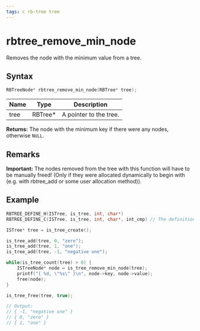 ```yaml
---
tags: c rb-tree tree
---
```

# rbtree_remove_min_node

Removes the node with the minimum value from a tree.

## Syntax

```c
RBTreeNode* rbtree_remove_min_node(RBTree* tree);
```

| Name | Type | Description |
| --- | --- | --- |
| tree | RBTree* | A pointer to the tree. |

**Returns:** The node with the minimum key if there were any nodes, otherwise `NULL`.

## Remarks

__Important:__ The nodes removed from the tree with this function will have to be manually freed! (Only if they were allocated dynamically to begin with (e.g. with rbtree_add or some user allocation method)).

## Example

```c
RBTREE_DEFINE_H(ISTree, is_tree, int, char*)
RBTREE_DEFINE_C(ISTree, is_tree, int, char*, int_cmp) // The definition of int_cmp can be found in the RedBlackTree main page.

ISTree* tree = is_tree_create();

is_tree_add(tree, 0, "zero");
is_tree_add(tree, 1, "one");
is_tree_add(tree, -1, "negative one");

while(is_tree_count(tree) > 0) {
    ISTreeNode* node = is_tree_remove_min_node(tree);
    printf("{ %d, \"%s\" }\n", node->key, node->value);
    free(node);
}

is_tree_free(tree, true);

// Output:
// { -1, "negative one" }
// { 0, "zero" }
// { 1, "one" }
```